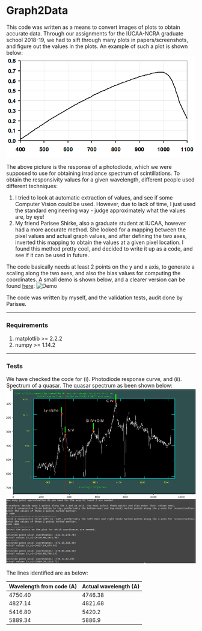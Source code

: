 # Graph2Data
This code was written as a means to convert images of plots to obtain accurate data. Through our assignments for the IUCAA-NCRA graduate school 2018-19, we had to sift through many plots in papers/screenshots, and figure out the values in the plots. An example of such a plot is shown below:
![Example](TestCase/Photodiode.png)

The above picture is the response of a photodiode, which we were supposed to use for obtaining irradiance spectrum of scintillations. To obtain the responsivity values for a given wavelength, different people used different techniques:
1. I tried to look at automatic extraction of values, and see if some Computer Vision could be used. However, due to lack of time, I just used the standard engineering way - judge approximately what the values are, by eye!
2. My friend Parisee Shirke, also a graduate student at IUCAA, however had a more accurate method. She looked for a mapping between the pixel values and actual graph values, and after defining the two axes, inverted this mapping to obtain the values at a given pixel location. I found this method pretty cool, and decided to write it up as a code, and see if it can be used in future.

The code basically needs at least 2 points on the y and x axis, to generate a scaling along the two axes, and also the bias values for computing the coordinates. A small demo is shown below, and a clearer version can be found [here](Example/Example.mp4):
![Demo](Example/Example.gif)

The code was written by myself, and the validation tests, audit done by Parisee. 

---------------------------------------
### Requirements
1. matplotlib >= 2.2.2
2. numpy >= 1.14.2
---------------------------------------
### Tests
We have checked the code for (i). Photodiode response curve, and (ii). Spectrum of a quasar. The quasar spectrum as been shown below:
![Quasarspec](Example/Selection1.png) ![QuasarInf](Example/Selection_result.png)

The lines identified are as below:

Wavelength from code (A) | Actual wavelength (A)
-------------------- | --------------------
4750.40 | 4746.38 
4827.14 | 4821.68
5416.80 | 5420.2
5889.34 | 5886.9
